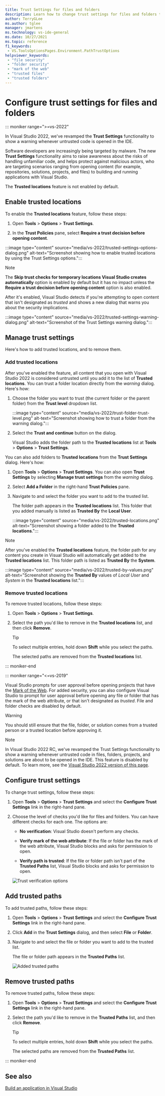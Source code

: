```yaml
---
title: Trust Settings for files and folders
description: Learn how to change trust settings for files and folders to keep Visual Studio secure.
author: TerryGLee
ms.author: tglee
manager: jmartens
ms.technology: vs-ide-general
ms.date: 10/27/2021
ms.topic: reference
f1_keywords:
 - VS.ToolsOptionsPages.Environment.PathTrustOptions
helpviewer_keywords:
 - "file security"
 - "folder security"
 - "mark of the web"
 - "trusted files"
 - "trusted folders"
---
```

# Configure trust settings for files and folders

::: moniker range=">=vs-2022"

In Visual Studio 2022, we've revamped the **Trust Settings** functionality to show a warning whenever untrusted code is opened in the IDE. 

Software developers are increasingly being targeted by malware. The new **Trust Settings** functionality aims to raise awareness about the risks of handling unfamiliar code, and helps protect against malicious actors, who are targeting scenarios ranging from opening content (for example, repositories, solutions, projects, and files) to building and running applications with Visual Studio. 

The **Trusted locations** feature is not enabled by default. 

## Enable trusted locations

To enable the **Trusted locations** feature, follow these steps:

1. Open **Tools** > **Options** > **Trust Settings**.

2. In the **Trust Policies** pane, select **Require a trust decision before opening content**.

:::image type="content" source="media/vs-2022/trusted-settings-options-dialog.png" alt-text="Screenshot showing how to enable trusted locations by using the Trust Settings options.":::

> [!NOTE]
> The **Skip trust checks for temporary locations Visual Studio creates automatically** option is enabled by default but it has no impact unless the **Require a trust decision before opening content** option is also enabled.

After it's enabled, Visual Studio detects if you're attempting to open content that isn't designated as *trusted* and shows a new dialog that warns you about the security implications.

:::image type="content" source="media/vs-2022/trusted-settings-warning-dialog.png" alt-text="Screenshot of the Trust Settings warning dialog.":::

## Manage trust settings

Here's how to add trusted locations, and to remove them.

### Add trusted locations

After you've enabled the feature, all content that you open with Visual Studio 2022 is considered untrusted until you add it to the list of **Trusted locations**.  You can trust a folder location directly from the *warning* dialog. Here's how:

1. Choose the folder you want to trust (the current folder or the parent folder) from the **Trust level** dropdown list.

   :::image type="content" source="media/vs-2022/trust-folder-trust-level.png" alt-text="Screenshot showing how to trust a folder from the warning dialog.":::

1. Select the **Trust and continue** button on the dialog.

   Visual Studio adds the folder path to the **Trusted locations** list at **Tools** > **Options** > **Trust Settings**.

You can also add folders to **Trusted locations** from the **Trust Settings** dialog. Here's how:

1. Open  **Tools** > **Options** > **Trust Settings**. You can also open **Trust Settings** by selecting **Manage trust settings** from the *warning* dialog.

2. Select **Add a Folder** in the right-hand **Trust Policies** pane.

3. Navigate to and select the folder you want to add to the trusted list.

   The folder path appears in the **Trusted locations** list. This folder that you added manually is listed as **Trusted By** the **Local User**.
   
   :::image type="content" source="media/vs-2022/trusted-locations.png" alt-text="Screenshot showing a folder added to the **Trusted locations**.":::

> [!NOTE]
> After you've enabled the **Trusted locations** feature, the folder path for any content you create in Visual Studio will automatically get added to the **Trusted locations** list. This folder path is listed as **Trusted By** the **System**.
> 
> :::image type="content" source="media/vs-2022/trusted-by-values.png" alt-text="Screenshot showing the **Trusted By** values of *Local User* and *System* in the **Trusted locations** list.":::

### Remove trusted locations

To remove trusted locations, follow these steps:

1. Open **Tools** > **Options** > **Trust Settings**.

2. Select the path you'd like to remove in the **Trusted locations** list, and then click **Remove**.

   > [!TIP]
   > To select multiple entries, hold down **Shift** while you select the paths.

   The selected paths are removed from the **Trusted locations** list.

::: moniker-end

::: moniker range="<=vs-2019"

Visual Studio prompts for user approval before opening projects that have the [Mark of the Web](/previous-versions/windows/internet-explorer/ie-developer/compatibility/ms537628(v=vs.85)). For added security, you can also configure Visual Studio to prompt for user approval before opening any file or folder that has the mark of the web attribute, or that isn't designated as *trusted*. File and folder checks are disabled by default.

> [!WARNING]
> You should still ensure that the file, folder, or solution comes from a trusted person or a trusted location before approving it.

> [!NOTE]
> In Visual Studio 2022 RC, we've revamped the Trust Settings functionality to show a warning whenever untrusted code in files, folders, projects, and solutions are about to be opened in the IDE. This feature is disabled by default. To learn more, see the [Visual Studio 2022 version of this page](?view=vs-2022&preserve-view=true).

## Configure trust settings

To change trust settings, follow these steps:

1. Open **Tools** > **Options** > **Trust Settings** and select the **Configure Trust Settings** link in the right-hand pane.

2. Choose the level of checks you'd like for files and folders. You can have different checks for each one. The options are:

   * **No verification**: Visual Studio doesn't perform any checks.

   * **Verify mark of the web attribute**: If the file or folder has the mark of the web attribute, Visual Studio blocks and asks for permission to open.

   * **Verify path is trusted**: If the file or folder path isn't part of the **Trusted Paths** list, Visual Studio blocks and asks for permission to open.

   ![Trust verification options](media/trust-settings.png)

## Add trusted paths

To add trusted paths, follow these steps:

1. Open **Tools** > **Options** > **Trust Settings** and select the **Configure Trust Settings** link in the right-hand pane.

2. Click **Add** in the **Trust Settings** dialog, and then select **File** or **Folder**.

3. Navigate to and select the file or folder you want to add to the trusted list.

   The file or folder path appears in the **Trusted Paths** list.

   ![Added trusted paths](media/trusted-paths.png)

## Remove trusted paths

To remove trusted paths, follow these steps:

1. Open **Tools** > **Options** > **Trust Settings** and select the **Configure Trust Settings** link in the right-hand pane.

2. Select the path you'd like to remove in the **Trusted Paths** list, and then click **Remove**.

   > [!TIP]
   > To select multiple entries, hold down **Shift** while you select the paths.

   The selected paths are removed from the **Trusted Paths** list.

::: moniker-end

## See also

[Build an application in Visual Studio](../walkthrough-building-an-application.md)
